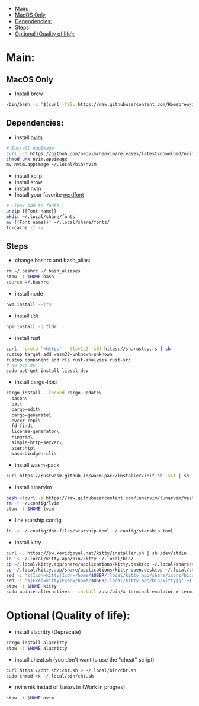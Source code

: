 <!--toc:start-->
- [Main:](#main)
 - [MacOS Only](#macos-only)
 - [Dependencies:](#dependencies)
 - [Steps](#steps)
- [Optional (Quality of life):](#optional-quality-of-life)
<!--toc:end-->
# Main:

## MacOS Only
- Install brew
```bash
/bin/bash -c "$(curl -fsSL https://raw.githubusercontent.com/Homebrew/install/HEAD/install.sh)"
```

## Dependencies:
- install [nvim](https://github.com/neovim/neovim/wiki/Installing-Neovim)
```bash
# Install AppImage
curl -LO https://github.com/neovim/neovim/releases/latest/download/nvim.appimage
chmod u+x nvim.appimage
mv nvim.appimage ~/.local/bin/nvim
```
- install xclip
- install stow
- install [nvm](https://github.com/nvm-sh/nvm#install--update-script)
- Install your favorite [nerdfont](https://www.nerdfonts.com/font-downloads)
```bash
# Linux add to fonts
unzip {{Font name}}
mkdir ~/.local/share/fonts
mv {{Font name}}* ~/.local/share/fonts/
fc-cache -f -v
```

## Steps
- change bashrc and bash_alias:
```bash
rm ~/.bashrc ~/.bash_aliases
stow -t $HOME bash
source ~/.bashrc
```
- install node
```bash
nvm install --lts
```
- install tldr
```bash
npm install -g tldr
```
- install rust
```bash 
curl --proto '=https' --tlsv1.2 -sSf https://sh.rustup.rs | sh
rustup target add wasm32-unknown-unknown
rustup component add rls rust-analysis rust-src
# on pop os
sudo apt-get install libssl-dev
```
- install cargo-libs:
```bash
cargo install --locked cargo-update\
  bacon\
  bat\
  cargo-edit\
  cargo-generate\
  evcxr_repl\
  fd-find\
  license-generator\
  ripgrep\
  simple-http-server\
  starship\
  wasm-bindgen-cli\
```
- install wasm-pack
```bash
curl https://rustwasm.github.io/wasm-pack/installer/init.sh -sSf | sh 
```
- install lunarvim
```bash
bash <(curl -s https://raw.githubusercontent.com/lunarvim/lunarvim/master/utils/installer/install.sh)
rm -r ~/.config/lvim
stow -t $HOME lvim
```
- link starship config
```bash
ln -s ~/.config/dot-files/starship.toml ~/.config/starship.toml
```
- install kitty
```bash
curl -L https://sw.kovidgoyal.net/kitty/installer.sh | sh /dev/stdin
ln -s ~/.local/kitty.app/bin/kitty ~/.local/bin/
cp ~/.local/kitty.app/share/applications/kitty.desktop ~/.local/share/applications/
cp ~/.local/kitty.app/share/applications/kitty-open.desktop ~/.local/share/applications/
sed -i "s|Icon=kitty|Icon=/home/$USER/.local/kitty.app/share/icons/hicolor/256x256/apps/kitty.png|g" ~/.local/share/applications/kitty*.desktop
sed -i "s|Exec=kitty|Exec=/home/$USER/.local/kitty.app/bin/kitty|g" ~/.local/share/applications/kitty*.desktop
stow -t $HOME kitty
sudo update-alternatives --install /usr/bin/x-terminal-emulator x-terminal-emulator `which kitty` 50
```

# Optional (Quality of life):
- install alacritty (Deprecate)
```bash
cargo install alacritty
stow -t $HOME alacritty
```
- install cheat.sh (you don't want to use the "cheat" script)
```bash
curl https://cht.sh/:cht.sh > ~/.local/bin/cht.sh
sudo chmod +x ~/.local/bin/cht.sh
```
- nvim nik instad of `lunarvim` (Work in progres)
```bash
stow -t $HOME nvim
```

